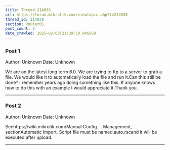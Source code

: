 ```yaml
---
title: Thread-214038
url: https://forum.mikrotik.com/viewtopic.php?t=214038
thread_id: 214038
section: RouterOS
post_count: 2
date_crawled: 2025-02-03T21:39:50.045858
---
```


### Post 1
Author: Unknown
Date: Unknown

We are on the latest long term 6.0.  We are trying to ftp to a server to grab a file.  We would like it to automatically load the file and run it.Can this still be done?  I remember years ago doing something like this.  If anyone knows how to do this with an example I would appreciate it.Thank you.

---
### Post 2
Author: Unknown
Date: Unknown

Seehttps://wiki.mikrotik.com/Manual:Config ... Management, sectionAutomatic Import. Script file must be named<something>.auto.rscand it will be executed after upload.

---
